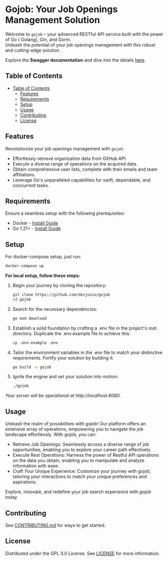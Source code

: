 # Gojob: Your Job Openings Management Solution

Welcome to `gojob` – your advanced RESTful API service built with the power of Go (
Golang), Gin, and Gorm.  
Unleash the potential of your job openings management with this robust and cutting-edge
solution.

Explore the **Swagger documentation** and _dive into_ the
details [here](http://swagger.junio.dev:8080/swagger/index.html).

## Table of Contents

- [Table of Contents](#table-of-contents)
	- [Features](#features)
	- [Requirements](#requirements)
	- [Setup](#setup)
	- [Usage](#usage)
	- [Contributing](#contributing)
	- [License](#license)

## Features

Revolutionize your job openings management with `gojob`:

- Effortlessly retrieve organization data from GitHub API.
- Execute a diverse range of operations on the acquired data.
- Obtain comprehensive user lists, complete with their emails and team affiliations.
- Leverage Go's unparalleled capabilities for swift, dependable, and concurrent tasks.

## Requirements

Ensure a seamless setup with the following prerequisites:

- Docker - [Install Guide](https://docs.docker.com/get-docker/)
- Go 1.21+ - [Install Guide](https://golang.org/doc/install)

## Setup

For docker-compose setup, just run:
	
```sh
docker-compose up
```

**For local setup, follow these steps:**

1. Begin your journey by cloning the repository:

	```sh
	git clone https://github.com/devjunio/gojob
	cd gojob
	```

2. Search for the necessary dependencies:

	```sh
	go mod download
	```

3. Establish a solid foundation by crafting a .env file in the project's root directory.
   Duplicate the .env.example file to achieve this:
	
	```sh
	cp .env.example .env
	```

4. Tailor the environment variables in the .env file to match your distinctive
   requirements.
   Fortify your solution by building it:
	
	```sh
	go build -o gojob
	```

5. Ignite the engine and set your solution into motion:

	```sh
	./gojob
	```

_Your server will be operational at http://localhost:8080._

## Usage

Unleash the realm of possibilities with gojob! Our platform offers an extensive array of
operations, empowering you to navigate the job landscape effortlessly. With gojob, you
can:

- Retrieve Job Openings: Seamlessly access a diverse range of job opportunities, enabling
  you to explore your career path effectively.
- Execute Rest Operations: Harness the power of Restful API operations on the data you
  obtain, enabling you to manipulate and analyze information with ease.
- Craft Your Unique Experience: Customize your journey with gojob, tailoring your
  interactions to match your unique preferences and aspirations.

Explore, innovate, and redefine your job search experience with gojob today.

## Contributing

See [CONTRIBUTING.md](CONTRIBUTING.md) for ways to get started.

## License

Distributed under the GPL 3.0 License. See [LICENSE](LICENSE) for more information.
